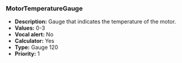 ### MotorTemperatureGauge

- **Description:** Gauge that indicates the temperature of the motor.
- **Values:** 0-3 
- **Vocal alert:** No
- **Calculator:** Yes
- **Type:** Gauge 120
- **Priority:** 1
